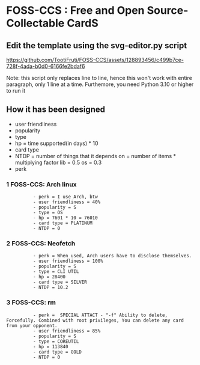 
# FOSS-CCS : Free and Open Source-Collectable CardS

## Edit the template using the svg-editor.py script

<https://github.com/TootiFruti/FOSS-CCS/assets/128893456/c499b7ce-728f-4ada-b0d0-6166fe2bdaf6>

Note: this script only replaces line to line, hence this won't work with entire paragraph, only 1 line at a time. Furthemore, you need Python 3.10 or higher to run it

## How it has been designed

- user friendliness
- popularity
- type
- hp = time supported(in days) * 10
- card type
- NTDP = number of things that it depends on  = number of items * multiplying factor
    lib = 0.5
    os = 0.3
- perk

### 1 FOSS-CCS: Arch linux

              - perk = I use Arch, btw
              - user friendliness = 40%
              - popularity = S
              - type = OS
              - hp = 7601 * 10 = 76010
              - card type = PLATINUM
              - NTDP = 0

### 2 FOSS-CCS: Neofetch

              - perk = When used, Arch users have to disclose themselves.
              - user friendliness = 100%
              - popularity = S
              - type = CLI UTIL
              - hp = 28400
              - card type = SILVER
              - NTDP = 10.2

### 3 FOSS-CCS: rm

              - perk =  SPECIAL ATTACT - "-f" Ability to delete, Forcefully. Combined with root privileges, You can delete any card from your opponent.
              - user friendliness = 85%
              - popularity = S
              - type = COREUTIL
              - hp = 113840
              - card type = GOLD
              - NTDP = 0

